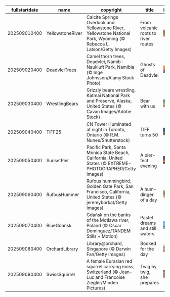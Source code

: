 |fullstartdate|name|copyright|title|image|
|--|--|--|--|--|
202509010400|YellowstoneRiver|Calcite Springs Overlook and Yellowstone River, Yellowstone National Park, Wyoming (© Rebecca L. Latson/Getty Images)|From volcanic roots to river routes|![](/en-CA/2025/09/202509010400YellowstoneRiver.jpg)|
202509020400|DeadvleiTrees|Camel thorn trees, Deadvlei, Namib-Naukluft Park, Namibia (© Inge Johnsson/Alamy Stock Photo)|Ghosts of Deadvlei|![](/en-CA/2025/09/202509020400DeadvleiTrees.jpg)|
202509030400|WrestlingBears|Grizzly bears wrestling, Katmai National Park and Preserve, Alaska, United States (© Cavan Images/Adobe Stock)|Bear with us|![](/en-CA/2025/09/202509030400WrestlingBears.jpg)|
202509040400|TiFF25|CN Tower illuminated at night in Toronto, Ontario (© R.M. Nunes/Shutterstock)|TIFF turns 50|![](/en-CA/2025/09/202509040400TiFF25.jpg)|
202509050400|SunsetPier|Pacific Park, Santa Monica State Beach, California, United States (© EXTREME-PHOTOGRAPHER/Getty Images)|A pier-fect evening|![](/en-CA/2025/09/202509050400SunsetPier.jpg)|
202509060400|RufousHummer|Rufous hummingbird, Golden Gate Park, San Francisco, California, United States (© jeremyborkat/Getty Images)|A hum-dinger of a day|![](/en-CA/2025/09/202509060400RufousHummer.jpg)|
202509070400|BlueGdansk|Gdańsk on the banks of the Motława river, Poland (© Oscar Dominguez/TANDEM Stills + Motion)|Pastel dreams and still waters|![](/en-CA/2025/09/202509070400BlueGdansk.jpg)|
202509080400|OrchardLibrary|Library@orchard, Singapore (© Darwin Fan/Getty Images)|Booked for the day|![](/en-CA/2025/09/202509080400OrchardLibrary.jpg)|
202509090400|SwissSquirrel|A female Eurasian red squirrel carrying moss, Switzerland (© Jean-Luc and Francoise Ziegler/Minden Pictures)|Twig by twig, she prepares|![](/en-CA/2025/09/202509090400SwissSquirrel.jpg)|
